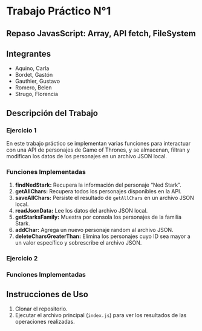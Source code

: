 # Trabajo Práctico N°1
## Repaso JavasScript: Array, API fetch, FileSystem

## Integrantes
- Aquino, Carla
- Bordet, Gastón
- Gauthier, Gustavo
- Romero, Belen
- Strugo, Florencia

## Descripción del Trabajo
### Ejercicio 1
En este trabajo práctico se implementan varias funciones para interactuar con una API de personajes de Game of Thrones, y se almacenan, filtran y modifican los datos de los personajes en un archivo JSON local.

### Funciones Implementadas
1. **findNedStark:** Recupera la información del personaje “Ned Stark”.
2. **getAllChars:** Recupera todos los personajes disponibles en la API.
3. **saveAllChars:** Persiste el resultado de `getAllChars` en un archivo JSON local.
4. **readJsonData:** Lee los datos del archivo JSON local.
5. **getStarksFamily:** Muestra por consola los personajes de la familia Stark.
6. **addChar:** Agrega un nuevo personaje random al archivo JSON.
7. **deleteCharsGreaterThan:** Elimina los personajes cuyo ID sea mayor a un valor específico y sobrescribe el archivo JSON.

### Ejercicio 2

### Funciones Implementadas

## Instrucciones de Uso
1. Clonar el repositorio.
2. Ejecutar el archivo principal (`index.js`) para ver los resultados de las operaciones realizadas.
